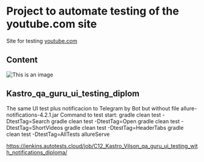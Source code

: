 # Project to automate testing of the youtube.com site
Site for testing [youtube.com](https://www.youtube.com)
## Content
![This is an image]()
## Kastro_qa_guru_ui_testing_diplom
The same UI test plus notificacion to Telegram by Bot but without file allure-notifications-4.2.1.jar
Command to test start:
gradle clean test -DtestTag=Search
gradle clean test -DtestTag=Open
gradle clean test -DtestTag=ShortVideos
gradle clean test -DtestTag=HeaderTabs
gradle clean test -DtestTag=AllTests allureServe

https://jenkins.autotests.cloud/job/C12_Kastro_Vilson_qa_guru_ui_testing_with_notifications_diploma/
